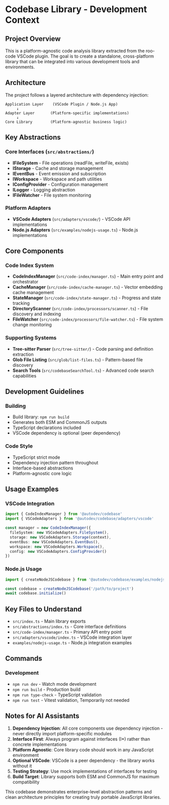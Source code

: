 # Codebase Library - Development Context

## Project Overview

This is a platform-agnostic code analysis library extracted from the roo-code VSCode plugin. The goal is to create a standalone, cross-platform library that can be integrated into various development tools and environments.

## Architecture

The project follows a layered architecture with dependency injection:

```
Application Layer    (VSCode Plugin / Node.js App)
     ↓
Adapter Layer       (Platform-specific implementations)
     ↓
Core Library        (Platform-agnostic business logic)
```

## Key Abstractions

### Core Interfaces (`src/abstractions/`)
- **IFileSystem** - File operations (readFile, writeFile, exists)
- **IStorage** - Cache and storage management
- **IEventBus** - Event emission and subscription
- **IWorkspace** - Workspace and path utilities
- **IConfigProvider** - Configuration management
- **ILogger** - Logging abstraction
- **IFileWatcher** - File system monitoring

### Platform Adapters
- **VSCode Adapters** (`src/adapters/vscode/`) - VSCode API implementations
- **Node.js Adapters** (`src/examples/nodejs-usage.ts`) - Node.js implementations

## Core Components

### Code Index System
- **CodeIndexManager** (`src/code-index/manager.ts`) - Main entry point and orchestrator
- **CacheManager** (`src/code-index/cache-manager.ts`) - Vector embedding cache management
- **StateManager** (`src/code-index/state-manager.ts`) - Progress and state tracking
- **DirectoryScanner** (`src/code-index/processors/scanner.ts`) - File discovery and indexing
- **FileWatcher** (`src/code-index/processors/file-watcher.ts`) - File system change monitoring

### Supporting Systems
- **Tree-sitter Parser** (`src/tree-sitter/`) - Code parsing and definition extraction
- **Glob File Listing** (`src/glob/list-files.ts`) - Pattern-based file discovery
- **Search Tools** (`src/codebaseSearchTool.ts`) - Advanced code search capabilities

## Development Guidelines


### Building
- Build library: `npm run build`
- Generates both ESM and CommonJS outputs
- TypeScript declarations included
- VSCode dependency is optional (peer dependency)

### Code Style
- TypeScript strict mode
- Dependency injection pattern throughout
- Interface-based abstractions
- Platform-agnostic core logic

## Usage Examples

### VSCode Integration
```typescript
import { CodeIndexManager } from '@autodev/codebase'
import { VSCodeAdapters } from '@autodev/codebase/adapters/vscode'

const manager = new CodeIndexManager({
  fileSystem: new VSCodeAdapters.FileSystem(),
  storage: new VSCodeAdapters.Storage(context),
  eventBus: new VSCodeAdapters.EventBus(),
  workspace: new VSCodeAdapters.Workspace(),
  config: new VSCodeAdapters.ConfigProvider()
})
```

### Node.js Usage
```typescript
import { createNodeJSCodebase } from '@autodev/codebase/examples/nodejs-usage'

const codebase = createNodeJSCodebase('/path/to/project')
await codebase.initialize()
```


## Key Files to Understand

- `src/index.ts` - Main library exports
- `src/abstractions/index.ts` - Core interface definitions
- `src/code-index/manager.ts` - Primary API entry point
- `src/adapters/vscode/index.ts` - VSCode integration layer
- `examples/nodejs-usage.ts` - Node.js integration examples

## Commands

### Development
- `npm run dev` - Watch mode development
- `npm run build` - Production build
- `npm run type-check` - TypeScript validation
- `npm run test` - Vitest validation, Temporarily not needed


## Notes for AI Assistants

1. **Dependency Injection**: All core components use dependency injection - never directly import platform-specific modules
2. **Interface First**: Always program against interfaces (I*) rather than concrete implementations
3. **Platform Agnostic**: Core library code should work in any JavaScript environment
4. **Optional VSCode**: VSCode is a peer dependency - the library works without it
5. **Testing Strategy**: Use mock implementations of interfaces for testing
6. **Build Target**: Library supports both ESM and CommonJS for maximum compatibility

This codebase demonstrates enterprise-level abstraction patterns and clean architecture principles for creating truly portable JavaScript libraries.
